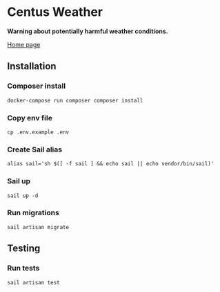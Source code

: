 # Centus Weather

**Warning about potentially harmful weather conditions.**

[Home page](http://localhost:8081)

## Installation

### Composer install

```shell
docker-compose run composer composer install
```

### Copy env file

```shell
cp .env.example .env
```

### Create Sail alias

```shell
alias sail='sh $([ -f sail ] && echo sail || echo vendor/bin/sail)'
```

### Sail up

```shell
sail up -d
```

### Run migrations

```shell
sail artisan migrate
```

## Testing

### Run tests

```shell
sail artisan test
```
